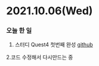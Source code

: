 # 2021.10.06(Wed)
### 오늘 한 일
1. 스터디 Quest4 첫번째 완성 [github](https://github.com/Dokuny/WebDevCurriculum/tree/master/Quest04/skeleton/personal)

2.코드 수정해서 다시만드는 중 
    